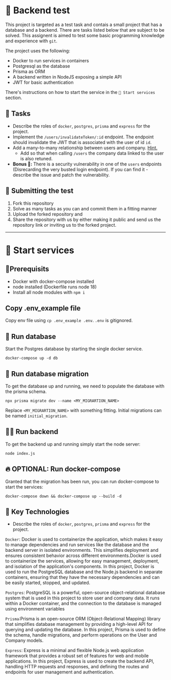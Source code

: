 # 🧪 Backend test

This project is targeted as a test task and contais a small project that has a database and a backend. There are tasks listed below that are subject to be solved. This assignent is aimed to test some basic programming knowledge and experience with `git`.

The project uses the following:

-   Docker to run services in containers
-   Postgresql as the database
-   Prisma as ORM
-   A backend written in NodeJS exposing a simple API
-   JWT for basic authentication

There's instructions on how to start the service in the `🚀 Start services` section.

## 🧾 Tasks

-   Describe the roles of `docker`, `postgres`, `prisma` and `express` for the project.
-   Implement the `/users/invalidateToken/:id` endpoint. The endpoint should invalidate the JWT that is associated with the user of id `id`.
-   Add a many-to-many relationship between users and company. [Hint.](https://www.prisma.io/docs/concepts/components/prisma-schema/relations/many-to-many-relations)
    -   Add so that when calling `/users` the company data linked to the user is also retuned.
-   **Bonus 🚨:** There is a security vulnerability in one of the `users` endpoints (Disrecarding the very busted login endpoint). If you can find it - describe the issue and patch the vulnerability.

## 🏁 Submitting the test

1. Fork this repository
2. Solve as many tasks as you can and commit them in a fitting manner
3. Upload the forked repository and
4. Share the repository with us by either making it public and send us the repository link _or_ inviting us to the forked project.

---

# 🚀 Start services

## 📍Prerequisits

-   Docker with docker-compose installed
-   node installed (Dockerfile runs node 18)
-   Install all node modules with `npm i`

## Copy .env_example file
Copy env file using `cp .env_example .env`. `.env` is gitignored.

## 💾 Run database

Start the Postgres database by starting the single docker service.

```
docker-compose up -d db
```

## 🌱 Run database migration

To get the database up and running, we need to populate the database with the prisma schema.

```
npx prisma migrate dev --name <MY_MIGRARTION_NAME>
```

Replace `<MY_MIGRARTION_NAME>` with something fitting. Initial migrations can be named `initial_migration`.

## 🏃‍♀️ Run backend

To get the backend up and running simply start the node server:

```
node index.js
```

## 🔥 OPTIONAL: Run docker-compose

Granted that the migration has been run, you can run docker-compose to start the services:

```
docker-compose down && docker-compose up --build -d
```


## 🧾 Key Technologies

-   Describe the roles of `docker`, `postgres`, `prisma` and `express` for the project.

`Docker`: Docker is used to containerize the application, which makes it easy to manage dependencies and run services like the database and the backend server in isolated environments. This simplifies deployment and ensures consistent behavior across different environments.Docker is used to containerize the services, allowing for easy management, deployment, and isolation of the application's components. In this project, Docker is used to run the PostgreSQL database and the Node.js backend in separate containers, ensuring that they have the necessary dependencies and can be easily started, stopped, and updated.

`Postgres`: PostgreSQL is a powerful, open-source object-relational database system that is used in this project to store user and company data. It  runs within a Docker container, and the connection to the database is managed using environment variables

`Prisma`:Prisma is an open-source ORM (Object-Relational Mapping) library that simplifies database management by providing a high-level API for querying and updating the database. In this project, Prisma is used to define the schema, handle migrations, and perform operations on the User and Company models.

`Express`: Express is a minimal and flexible Node.js web application framework that provides a robust set of features for web and mobile applications. In this project, Express is used to create the backend API, handling HTTP requests and responses, and defining the routes and endpoints for user management and authentication.